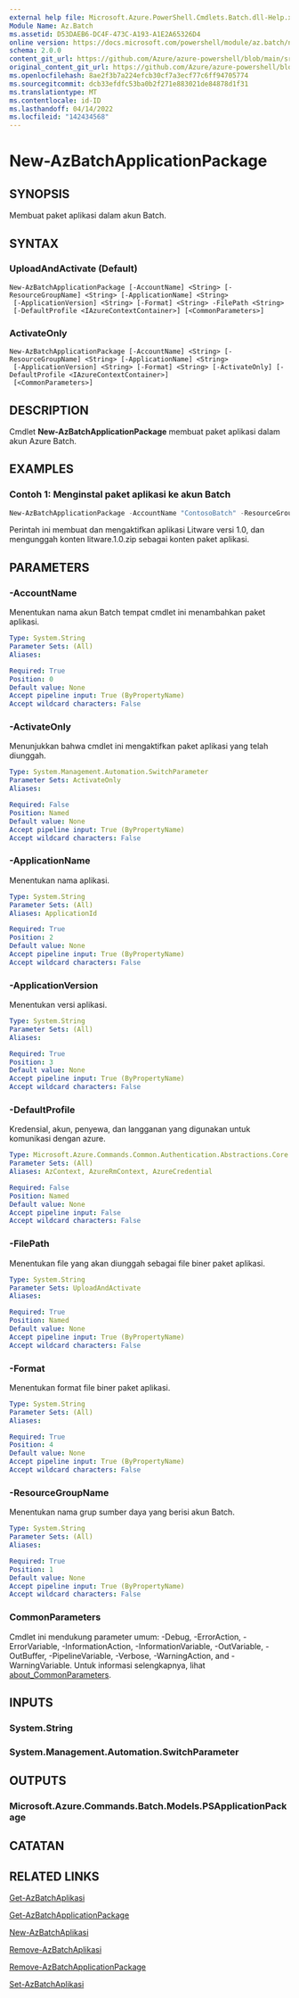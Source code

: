 ```yaml
---
external help file: Microsoft.Azure.PowerShell.Cmdlets.Batch.dll-Help.xml
Module Name: Az.Batch
ms.assetid: D53DAEB6-DC4F-473C-A193-A1E2A65326D4
online version: https://docs.microsoft.com/powershell/module/az.batch/new-azbatchapplicationpackage
schema: 2.0.0
content_git_url: https://github.com/Azure/azure-powershell/blob/main/src/Batch/Batch/help/New-AzBatchApplicationPackage.md
original_content_git_url: https://github.com/Azure/azure-powershell/blob/main/src/Batch/Batch/help/New-AzBatchApplicationPackage.md
ms.openlocfilehash: 8ae2f3b7a224efcb30cf7a3ecf77c6ff94705774
ms.sourcegitcommit: dcb33efdfc53ba0b2f271e883021de84878d1f31
ms.translationtype: MT
ms.contentlocale: id-ID
ms.lasthandoff: 04/14/2022
ms.locfileid: "142434568"
---
```

# New-AzBatchApplicationPackage

## SYNOPSIS
Membuat paket aplikasi dalam akun Batch.

## SYNTAX

### UploadAndActivate (Default)
```
New-AzBatchApplicationPackage [-AccountName] <String> [-ResourceGroupName] <String> [-ApplicationName] <String>
 [-ApplicationVersion] <String> [-Format] <String> -FilePath <String>
 [-DefaultProfile <IAzureContextContainer>] [<CommonParameters>]
```

### ActivateOnly
```
New-AzBatchApplicationPackage [-AccountName] <String> [-ResourceGroupName] <String> [-ApplicationName] <String>
 [-ApplicationVersion] <String> [-Format] <String> [-ActivateOnly] [-DefaultProfile <IAzureContextContainer>]
 [<CommonParameters>]
```

## DESCRIPTION
Cmdlet **New-AzBatchApplicationPackage** membuat paket aplikasi dalam akun Azure Batch.

## EXAMPLES

### Contoh 1: Menginstal paket aplikasi ke akun Batch
```powershell
New-AzBatchApplicationPackage -AccountName "ContosoBatch" -ResourceGroupName "ContosoBatchGroup" -ApplicationName "Litware" -ApplicationVersion "1.0" -FilePath "litware.1.0.zip" -Format "zip"
```

Perintah ini membuat dan mengaktifkan aplikasi Litware versi 1.0, dan mengunggah konten litware.1.0.zip sebagai konten paket aplikasi.

## PARAMETERS

### -AccountName
Menentukan nama akun Batch tempat cmdlet ini menambahkan paket aplikasi.

```yaml
Type: System.String
Parameter Sets: (All)
Aliases:

Required: True
Position: 0
Default value: None
Accept pipeline input: True (ByPropertyName)
Accept wildcard characters: False
```

### -ActivateOnly
Menunjukkan bahwa cmdlet ini mengaktifkan paket aplikasi yang telah diunggah.

```yaml
Type: System.Management.Automation.SwitchParameter
Parameter Sets: ActivateOnly
Aliases:

Required: False
Position: Named
Default value: None
Accept pipeline input: True (ByPropertyName)
Accept wildcard characters: False
```

### -ApplicationName
Menentukan nama aplikasi.

```yaml
Type: System.String
Parameter Sets: (All)
Aliases: ApplicationId

Required: True
Position: 2
Default value: None
Accept pipeline input: True (ByPropertyName)
Accept wildcard characters: False
```

### -ApplicationVersion
Menentukan versi aplikasi.

```yaml
Type: System.String
Parameter Sets: (All)
Aliases:

Required: True
Position: 3
Default value: None
Accept pipeline input: True (ByPropertyName)
Accept wildcard characters: False
```

### -DefaultProfile
Kredensial, akun, penyewa, dan langganan yang digunakan untuk komunikasi dengan azure.

```yaml
Type: Microsoft.Azure.Commands.Common.Authentication.Abstractions.Core.IAzureContextContainer
Parameter Sets: (All)
Aliases: AzContext, AzureRmContext, AzureCredential

Required: False
Position: Named
Default value: None
Accept pipeline input: False
Accept wildcard characters: False
```

### -FilePath
Menentukan file yang akan diunggah sebagai file biner paket aplikasi.

```yaml
Type: System.String
Parameter Sets: UploadAndActivate
Aliases:

Required: True
Position: Named
Default value: None
Accept pipeline input: True (ByPropertyName)
Accept wildcard characters: False
```

### -Format
Menentukan format file biner paket aplikasi.

```yaml
Type: System.String
Parameter Sets: (All)
Aliases:

Required: True
Position: 4
Default value: None
Accept pipeline input: True (ByPropertyName)
Accept wildcard characters: False
```

### -ResourceGroupName
Menentukan nama grup sumber daya yang berisi akun Batch.

```yaml
Type: System.String
Parameter Sets: (All)
Aliases:

Required: True
Position: 1
Default value: None
Accept pipeline input: True (ByPropertyName)
Accept wildcard characters: False
```

### CommonParameters
Cmdlet ini mendukung parameter umum: -Debug, -ErrorAction, -ErrorVariable, -InformationAction, -InformationVariable, -OutVariable, -OutBuffer, -PipelineVariable, -Verbose, -WarningAction, and -WarningVariable. Untuk informasi selengkapnya, lihat [about_CommonParameters](http://go.microsoft.com/fwlink/?LinkID=113216).

## INPUTS

### System.String

### System.Management.Automation.SwitchParameter

## OUTPUTS

### Microsoft.Azure.Commands.Batch.Models.PSApplicationPackage

## CATATAN

## RELATED LINKS

[Get-AzBatchAplikasi](./Get-AzBatchApplication.md)

[Get-AzBatchApplicationPackage](./Get-AzBatchApplicationPackage.md)

[New-AzBatchAplikasi](./New-AzBatchApplication.md)

[Remove-AzBatchAplikasi](./Remove-AzBatchApplication.md)

[Remove-AzBatchApplicationPackage](./Remove-AzBatchApplicationPackage.md)

[Set-AzBatchAplikasi](./Set-AzBatchApplication.md)


